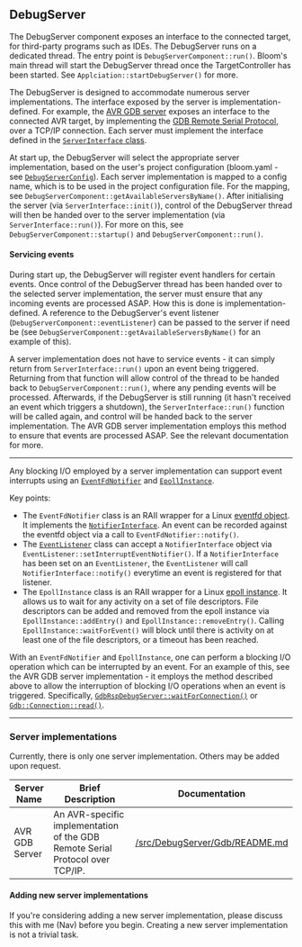 ## DebugServer

The DebugServer component exposes an interface to the connected target, for third-party programs such as IDEs. The 
DebugServer runs on a dedicated thread. The entry point is `DebugServerComponent::run()`. Bloom's main thread will start 
the DebugServer thread once the TargetController has been started. See `Applciation::startDebugServer()` for more.

The DebugServer is designed to accommodate numerous server implementations. The interface exposed by the server is 
implementation-defined. For example, the [AVR GDB server](./Gdb/AvrGdb/AvrGdbRsp.hpp) exposes an interface to the 
connected AVR target, by implementing the 
[GDB Remote Serial Protocol](https://sourceware.org/gdb/onlinedocs/gdb/Remote-Protocol.html), over a TCP/IP connection.
Each server must implement the interface defined in the [`ServerInterface` class](./ServerInterface.hpp).

At start up, the DebugServer will select the appropriate server implementation, based on the user's project
configuration (bloom.yaml - see [`DebugServerConfig`](../ProjectConfig.hpp)). Each server implementation is mapped to a 
config name, which is to be used in the project configuration file. For the mapping, see 
`DebugServerComponent::getAvailableServersByName()`. After initialising the server (via `ServerInterface::init()`), 
control of the DebugServer thread will then be handed over to the server implementation (via `ServerInterface::run()`). 
For more on this, see `DebugServerComponent::startup()` and `DebugServerComponent::run()`.

#### Servicing events

During start up, the DebugServer will register event handlers for certain events. Once control of the DebugServer thread
has been handed over to the selected server implementation, the server must ensure that any incoming events are 
processed ASAP. How this is done is implementation-defined. A reference to the DebugServer's event listener 
(`DebugServerComponent::eventListener`) can be passed to the server if need be (see 
`DebugServerComponent::getAvailableServersByName()` for an example of this).

A server implementation does not have to service events - it can simply return from `ServerInterface::run()` upon 
an event being triggered. Returning from that function will allow control of the thread to be handed back to 
`DebugServerComponent::run()`, where any pending events will be processed. Afterwards, if the DebugServer is still 
running (it hasn't received an event which triggers a shutdown), the `ServerInterface::run()` function will be called 
again, and control will be handed back to the server implementation. The AVR GDB server implementation employs this 
method to ensure that events are processed ASAP. See the relevant documentation for more.

---

Any blocking I/O employed by a server implementation can support event interrupts using an 
[`EventFdNotifier`](../Helpers/EventFdNotifier.hpp) and [`EpollInstance`](../Helpers/EpollInstance.hpp). 

Key points: 
- The `EventFdNotifier` class is an RAII wrapper for a Linux 
  [eventfd object](https://man7.org/linux/man-pages/man2/eventfd.2.html). It implements the
  [`NotifierInterface`](../Helpers/NotifierInterface.hpp). An event can be recorded against the eventfd 
  object via a call to `EventFdNotifier::notify()`.
- The [`EventListener`](../EventManager/EventListener.hpp) class can accept a `NotifierInterface` object via
  `EventListener::setInterruptEventNotifier()`. If a `NotifierInterface` has been set on an `EventListener`, the
  `EventListener` will call `NotifierInterface::notify()` everytime an event is registered for that listener. 
- The `EpollInstance` class is an RAII wrapper for a Linux 
  [epoll instance](https://man7.org/linux/man-pages/man7/epoll.7.html). It allows us to wait for any activity on a set 
  of file descriptors. File descriptors can be added and removed from the epoll instance via `EpollInstance::addEntry()` 
  and `EpollInstance::removeEntry()`. Calling `EpollInstance::waitForEvent()` will block until there is activity on at 
  least one of the file descriptors, or a timeout has been reached.
  
With an `EventFdNotifier` and `EpollInstance`, one can perform a blocking I/O operation which can be interrupted by an 
event. For an example of this, see the AVR GDB server implementation - it employs the method described above to allow 
the interruption of blocking I/O operations when an event is triggered. Specifically, 
[`GdbRspDebugServer::waitForConnection()`](./Gdb/GdbRspDebugServer.hpp) or
[`Gdb::Connection::read()`](./Gdb/Connection.hpp).

---

### Server implementations

Currently, there is only one server implementation. Others may be added upon request.

| Server Name    | Brief Description                                                             | Documentation                                     |
|----------------|-------------------------------------------------------------------------------|---------------------------------------------------|
| AVR GDB Server | An AVR-specific implementation of the GDB Remote Serial Protocol over TCP/IP. | [/src/DebugServer/Gdb/README.md](./Gdb/README.md) |

#### Adding new server implementations

If you're considering adding a new server implementation, please discuss this with me (Nav) before you begin. Creating 
a new server implementation is not a trivial task.
